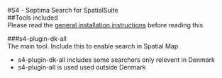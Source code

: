 #S4 - Septima Search for SpatialSuite  
##Tools included  
Please read the [general installation instructions](../../../#installation) before reading this  
  
###s4-plugin-dk-all  
The main tool. Include this to enable search in Spatial Map  
* s4-plugin-dk-all includes some searchers only relevent in Denmark  
* s4-plugin-all is used used outside Denmark

